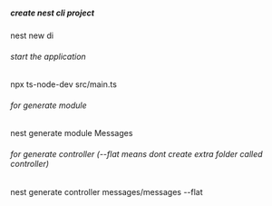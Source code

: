 ##### create nest cli project
nest new di

###### start the application 
npx ts-node-dev src/main.ts

###### for generate module 
nest generate module Messages

###### for generate controller (--flat means dont create extra folder called controller)
nest generate controller messages/messages --flat
